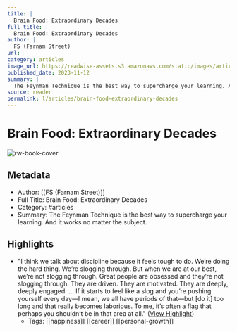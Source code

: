 ```yaml
---
title: |
  Brain Food: Extraordinary Decades
full_title: |
  Brain Food: Extraordinary Decades
author: |
  FS (Farnam Street)
url: 
category: articles
image_url: https://readwise-assets.s3.amazonaws.com/static/images/article0.00998d930354.png
published_date: 2023-11-12
summary: |
  The Feynman Technique is the best way to supercharge your learning. And it works no matter the subject.
source: reader
permalink: l/articles/brain-food-extraordinary-decades
---
```

# Brain Food: Extraordinary Decades

![rw-book-cover](https://readwise-assets.s3.amazonaws.com/static/images/article0.00998d930354.png)

## Metadata
- Author: [[FS (Farnam Street)]]
- Full Title: Brain Food: Extraordinary Decades
- Category: #articles
- Summary: The Feynman Technique is the best way to supercharge your learning. And it works no matter the subject.

## Highlights
- "I think we talk about discipline because it feels tough to do. We’re doing the hard thing. We’re slogging through. But when we are at our best, we’re not slogging through. Great people are obsessed and they’re not slogging through. They are driven. They are motivated. They are deeply, deeply engaged. ... If it starts to feel like a slog and you’re pushing yourself every day—I mean, we all have periods of that—but [do it] too long and that really becomes laborious. To me, it’s often a flag that perhaps you shouldn’t be in that area at all." ([View Highlight](https://read.readwise.io/read/01hf6vtvv35thshp2gtqwg7w60))
    - Tags: [[happiness]] [[career]] [[personal-growth]] 


